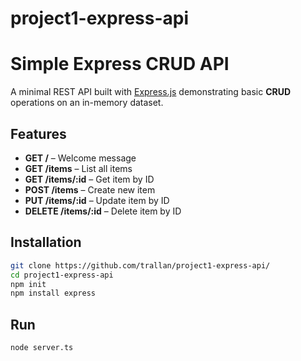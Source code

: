 # project1-express-api

# Simple Express CRUD API

A minimal REST API built with [Express.js](https://expressjs.com/) demonstrating basic **CRUD** operations on an in-memory dataset.

## Features
- **GET /** – Welcome message  
- **GET /items** – List all items  
- **GET /items/:id** – Get item by ID  
- **POST /items** – Create new item  
- **PUT /items/:id** – Update item by ID  
- **DELETE /items/:id** – Delete item by ID  

## Installation
```bash
git clone https://github.com/trallan/project1-express-api/
cd project1-express-api
npm init
npm install express
```

## Run
```bash
node server.ts
```

